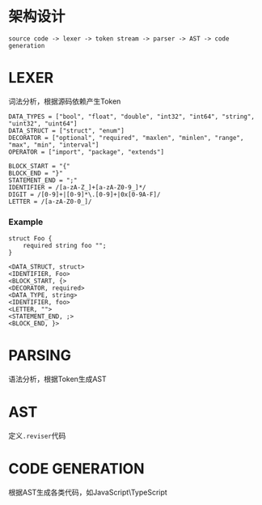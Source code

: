 # 架构设计
```
source code -> lexer -> token stream -> parser -> AST -> code generation
```

# LEXER
词法分析，根据源码依赖产生Token
```
DATA_TYPES = ["bool", "float", "double", "int32", "int64", "string", "uint32", "uint64"]
DATA_STRUCT = ["struct", "enum"]
DECORATOR = ["optional", "required", "maxlen", "minlen", "range", "max", "min", "interval"]
OPERATOR = ["import", "package", "extends"]

BLOCK_START = "{"
BLOCK_END = "}"
STATEMENT_END = ";"
IDENTIFIER = /[a-zA-Z_]+[a-zA-Z0-9_]*/
DIGIT = /[0-9]+|[0-9]*\.[0-9]+|0x[0-9A-F]/
LETTER = /[a-zA-Z0-0_]/
```
### Example
```
struct Foo {
    required string foo "";
}

<DATA_STRUCT, struct>
<IDENTIFIER, Foo>
<BLOCK_START, {>
<DECORATOR, required>
<DATA_TYPE, string>
<IDENTIFIER, foo>
<LETTER, "">
<STATEMENT_END, ;>
<BLOCK_END, }>
```

# PARSING
语法分析，根据Token生成AST

# AST
定义`.reviser`代码

# CODE GENERATION
根据AST生成各类代码，如JavaScript\TypeScript
